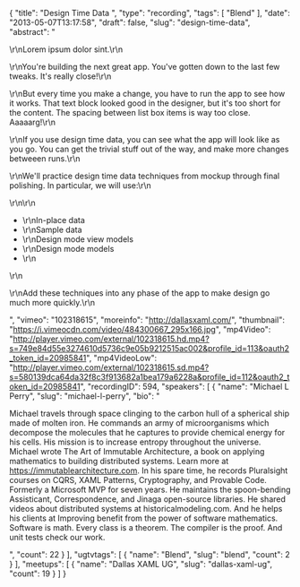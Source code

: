 {
  "title": "Design Time Data ",
  "type": "recording",
  "tags": [
    "Blend"
  ],
  "date": "2013-05-07T13:17:58",
  "draft": false,
  "slug": "design-time-data",
  "abstract": "<p>\r\nLorem ipsum dolor sint.\r\n</p><p>\r\nYou're building the next great app. You've gotten down to the last few tweaks. It's really close!\r\n</p><p>\r\nBut every time you make a change, you have to run the app to see how it works. That text block looked good in the designer, but it's too short for the content. The spacing between list box items is way too close. Aaaaarg!\r\n</p><p>\r\nIf you use design time data, you can see what the app will look like as you go. You can get the trivial stuff out of the way, and make more changes betweeen runs.\r\n</p><p>\r\nWe'll practice design time data techniques from mockup through final polishing. In particular, we will use:\r\n</p>\r\n\r\n<ul><li>\r\nIn-place data</li><li>\r\nSample data</li><li>\r\nDesign mode view models</li><li>\r\nDesign mode models</li><li>\r\n</li></ul>\r\n<p>\r\nAdd these techniques into any phase of the app to make design go much more quickly.\r\n</p>",
  "vimeo": "102318615",
  "moreinfo": "http://dallasxaml.com/",
  "thumbnail": "https://i.vimeocdn.com/video/484300667_295x166.jpg",
  "mp4Video": "http://player.vimeo.com/external/102318615.hd.mp4?s=749e84d55e3274610d5736c9e05b9212515ac002&profile_id=113&oauth2_token_id=20985841",
  "mp4VideoLow": "http://player.vimeo.com/external/102318615.sd.mp4?s=580139dca64da32f8c3f913682a1bea179a6228a&profile_id=112&oauth2_token_id=20985841",
  "recordingID": 594,
  "speakers": [
    {
      "name": "Michael L Perry",
      "slug": "michael-l-perry",
      "bio": "<p>Michael travels through space clinging to the carbon hull of a spherical ship made of molten iron. He commands an army of microorganisms which decompose the molecules that he captures to provide chemical energy for his cells. His mission is to increase entropy throughout the universe. Michael wrote The Art of Immutable Architecture, a book on applying mathematics to building distributed systems. Learn more at https://immutablearchitecture.com. In his spare time, he records Pluralsight courses on CQRS, XAML Patterns, Cryptography, and Provable Code. Formerly a Microsoft MVP for seven years. He maintains the spoon-bending Assisticant, Correspondence, and Jinaga open-source libraries. He shared videos about distributed systems at historicalmodeling.com. And he helps his clients at Improving benefit from the power of software mathematics. Software is math. Every class is a theorem. The compiler is the proof. And unit tests check our work.</p>",
      "count": 22
    }
  ],
  "ugtvtags": [
    {
      "name": "Blend",
      "slug": "blend",
      "count": 2
    }
  ],
  "meetups": [
    {
      "name": "Dallas XAML UG",
      "slug": "dallas-xaml-ug",
      "count": 19
    }
  ]
}
